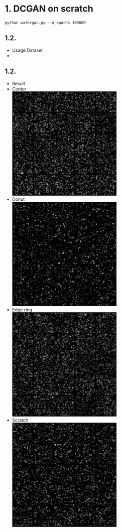 # 1. DCGAN on scratch  
```shell
python wafergan.py --n_epochs 100000
```

## 1.2. 
- Usage Dataset  
- [WM-811K]: https://www.kaggle.com/qingyi/wm811k-wafer-map

## 1.2. 
- Result   
- Center  
![](png/center_demo.gif)
- Donut  
![](png/donut_demo.gif)
- Edge ring  
![](png/edge_ring_demo.gif)
- Scratch  
![](png/scratch_demo.gif)